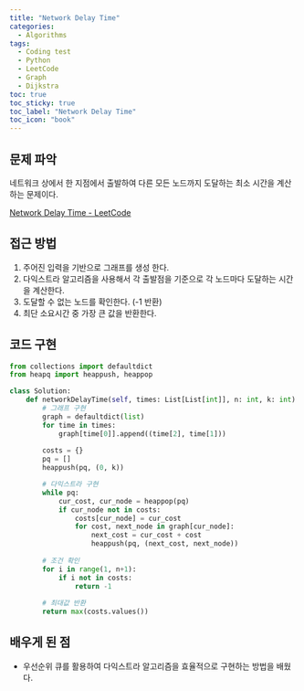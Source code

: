 ```yaml
---
title: "Network Delay Time"
categories:
  - Algorithms
tags:
  - Coding test
  - Python
  - LeetCode
  - Graph
  - Dijkstra
toc: true
toc_sticky: true
toc_label: "Network Delay Time"
toc_icon: "book"
---
```


## 문제 파악
네트워크 상에서 한 지점에서 출발하여 다른 모든 노드까지 도달하는 최소 시간을 계산하는 문제이다.

[Network Delay Time - LeetCode](https://leetcode.com/problems/network-delay-time/description/)

## 접근 방법

1. 주어진 입력을 기반으로 그래프를 생성 한다.
2. 다익스트라 알고리즘을 사용해서 각 출발점을 기준으로 각 노드마다 도달하는 시간을 계산한다. 
3. 도달할 수 없는 노드를 확인한다. (-1 반환)
4. 최단 소요시간 중 가장 큰 값을 반환한다.

## 코드 구현

```python
from collections import defaultdict
from heapq import heappush, heappop

class Solution:
    def networkDelayTime(self, times: List[List[int]], n: int, k: int) -> int:
        # 그래프 구현
        graph = defaultdict(list)
        for time in times:
            graph[time[0]].append((time[2], time[1]))
            
        costs = {}
        pq = []
        heappush(pq, (0, k))

        # 다익스트라 구현
        while pq:
            cur_cost, cur_node = heappop(pq)
            if cur_node not in costs:
                costs[cur_node] = cur_cost
                for cost, next_node in graph[cur_node]:
                    next_cost = cur_cost + cost
                    heappush(pq, (next_cost, next_node))
            
        # 조건 확인
        for i in range(1, n+1):
            if i not in costs:
                return -1
        
        # 최대값 반환
        return max(costs.values())
```

## 배우게 된 점

- 우선순위 큐를 활용하여 다익스트라 알고리즘을 효율적으로 구현하는 방법을 배웠다.
